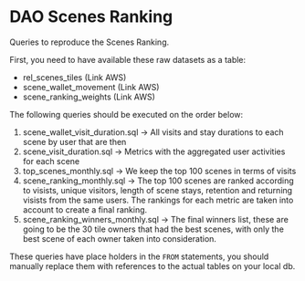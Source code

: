 # DAO Scenes Ranking

Queries to reproduce the Scenes Ranking.

First, you need to have available these raw datasets as a table:
* rel_scenes_tiles (Link AWS)
* scene_wallet_movement (Link AWS)
* scene_ranking_weights (Link AWS)

The following queries should be executed on the order below:

1. scene_wallet_visit_duration.sql -> All visits and stay durations to each scene by user that are then
2. scene_visit_duration.sql -> Metrics with the aggregated user activities for each scene
3. top_scenes_monthly.sql -> We keep the top 100 scenes in terms of visits
4. scene_ranking_monthly.sql -> The top 100 scenes are ranked according to visists, unique visitors, length of scene stays, retention and returning visists from the same users. The rankings for each metric are taken into account to create a final ranking.
5. scene_ranking_winners_monthly.sql -> The final winners list, these are going to be the 30 tile owners that had the best scenes, with only the best scene of each owner taken into consideration.

These queries have place holders in the `FROM` statements, you should manually replace them with references to the actual tables on your local db.